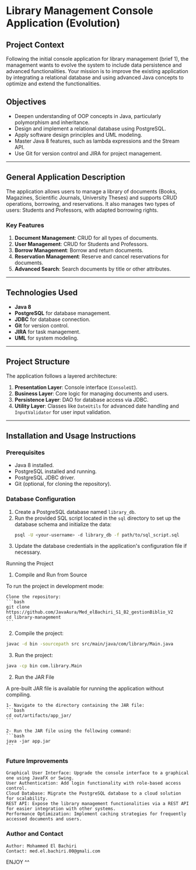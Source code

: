 # Library Management Console Application (Evolution)

## Project Context
Following the initial console application for library management (brief 1), the management wants to evolve the system to include data persistence and advanced functionalities. Your mission is to improve the existing application by integrating a relational database and using advanced Java concepts to optimize and extend the functionalities.

## Objectives
- Deepen understanding of OOP concepts in Java, particularly polymorphism and inheritance.
- Design and implement a relational database using PostgreSQL.
- Apply software design principles and UML modeling.
- Master Java 8 features, such as lambda expressions and the Stream API.
- Use Git for version control and JIRA for project management.

---

## General Application Description
The application allows users to manage a library of documents (Books, Magazines, Scientific Journals, University Theses) and supports CRUD operations, borrowing, and reservations. It also manages two types of users: Students and Professors, with adapted borrowing rights.

### Key Features
1. **Document Management**: CRUD for all types of documents.
2. **User Management**: CRUD for Students and Professors.
3. **Borrow Management**: Borrow and return documents.
4. **Reservation Management**: Reserve and cancel reservations for documents.
5. **Advanced Search**: Search documents by title or other attributes.

---

## Technologies Used
- **Java 8**
- **PostgreSQL** for database management.
- **JDBC** for database connection.
- **Git** for version control.
- **JIRA** for task management.
- **UML** for system modeling.

---

## Project Structure
The application follows a layered architecture:
1. **Presentation Layer**: Console interface (`ConsoleUI`).
2. **Business Layer**: Core logic for managing documents and users.
3. **Persistence Layer**: DAO for database access via JDBC.
4. **Utility Layer**: Classes like `DateUtils` for advanced date handling and `InputValidator` for user input validation.

---

## Installation and Usage Instructions

### Prerequisites
- Java 8 installed.
- PostgreSQL installed and running.
- PostgreSQL JDBC driver.
- Git (optional, for cloning the repository).

### Database Configuration
1. Create a PostgreSQL database named `library_db`.
2. Run the provided SQL script located in the `sql` directory to set up the database schema and initialize the data:
   ```bash
   psql -U <your-username> -d library_db -f path/to/sql_script.sql
   ```
3. Update the database credentials in the application's configuration file if necessary.

Running the Project
1. Compile and Run from Source

To run the project in development mode:

    Clone the repository:
    ```bash
    git clone https://github.com/JavaAura/Med_elBachiri_S1_B2_gestionBiblio_V2
    cd library-management
    ```

2. Compile the project:

```bash
javac -d bin -sourcepath src src/main/java/com/library/Main.java
```
3. Run the project:
```bash
java -cp bin com.library.Main
```

2. Run the JAR File

A pre-built JAR file is available for running the application without compiling.

    1- Navigate to the directory containing the JAR file:
    ```bash
    cd out/artifacts/app_jar/
    ```

    2- Run the JAR file using the following command:
    ```bash
    java -jar app.jar
    ```

### Future Improvements

    Graphical User Interface: Upgrade the console interface to a graphical one using JavaFX or Swing.
    User Authentication: Add login functionality with role-based access control.
    Cloud Database: Migrate the PostgreSQL database to a cloud solution for scalability.
    REST API: Expose the library management functionalities via a REST API for easier integration with other systems.
    Performance Optimization: Implement caching strategies for frequently accessed documents and users.

### Author and Contact

    Author: Mohammed El Bachiri
    Contact: med.el.bachiri.00@gmali.com

ENJOY ^^ 
